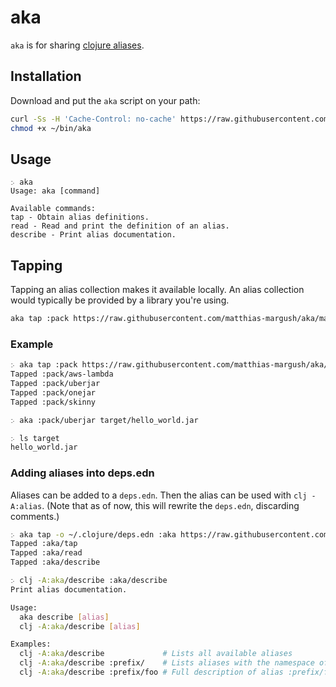 # aka

`aka` is for sharing [clojure aliases](https://clojure.org/reference/deps_and_cli#_aliases).

## Installation
Download and put the `aka` script on your path:
```sh
curl -Ss -H 'Cache-Control: no-cache' https://raw.githubusercontent.com/matthias-margush/aka/master/aka >~/bin/aka
chmod +x ~/bin/aka
```

## Usage
```
჻ aka
Usage: aka [command]

Available commands:
tap - Obtain alias definitions.
read - Read and print the definition of an alias.
describe - Print alias documentation.
```

## Tapping
Tapping an alias collection makes it available locally. An alias collection
would typically be provided by a library you're using.

```sh
aka tap :pack https://raw.githubusercontent.com/matthias-margush/aka/master/examples/pack.edn
```

### Example
```sh
჻ aka tap :pack https://raw.githubusercontent.com/matthias-margush/aka/master/examples/pack.edn
Tapped :pack/aws-lambda
Tapped :pack/uberjar
Tapped :pack/onejar
Tapped :pack/skinny

჻ aka :pack/uberjar target/hello_world.jar

჻ ls target
hello_world.jar
```

### Adding aliases into deps.edn
Aliases can be added to a `deps.edn`. Then the alias can be used with `clj
-A:alias`. (Note that as of now, this will rewrite the `deps.edn`, discarding
comments.)

```sh
჻ aka tap -o ~/.clojure/deps.edn :aka https://raw.githubusercontent.com/matthias-margush/aka/master/resources/aka.edn
Tapped :aka/tap
Tapped :aka/read
Tapped :aka/describe

჻ clj -A:aka/describe :aka/describe
Print alias documentation.

Usage:
  aka describe [alias]
  clj -A:aka/describe [alias]

Examples:
  clj -A:aka/describe             # Lists all available aliases
  clj -A:aka/describe :prefix/    # Lists aliases with the namespace of :prefix
  clj -A:aka/describe :prefix/foo # Full description of alias :prefix/foo
```
